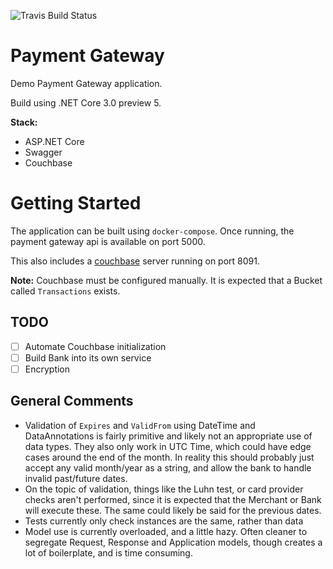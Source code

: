 ![Travis Build Status](https://api.travis-ci.com/MetalMichael/payment-gateway.svg?branch=master)

# Payment Gateway

Demo Payment Gateway application.

Build using .NET Core 3.0 preview 5.

**Stack:**
 - ASP.NET Core
 - Swagger
 - Couchbase

# Getting Started

The application can be built using `docker-compose`.
Once running, the payment gateway api is available on port 5000.

This also includes a [couchbase](https://www.couchbase.com/) server running on port 8091.

**Note:** Couchbase must be configured manually. It is expected that a Bucket called `Transactions` exists.

## TODO

- [ ] Automate Couchbase initialization
- [ ] Build Bank into its own service
- [ ] Encryption

## General Comments
* Validation of `Expires` and `ValidFrom` using DateTime and DataAnnotations is fairly primitive and likely not an appropriate use of data types. They also only work in UTC Time, which could have edge cases around the end of the month. In reality this should probably just accept any valid month/year as a string, and allow the bank to handle invalid past/future dates.
* On the topic of validation, things like the Luhn test, or card provider checks aren't performed, since it is expected that the Merchant or Bank will execute these. The same could likely be said for the previous dates.
* Tests currently only check instances are the same, rather than data
* Model use is currently overloaded, and a little hazy. Often cleaner to segregate Request, Response and Application models, though creates a lot of boilerplate, and is time consuming.